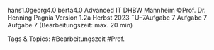 hans1.0georg4.0
berta4.0
Advanced IT DHBW Mannheim ©Prof. Dr. Henning Pagnia Version 1.2a Herbst 2023 ¨U–7Aufgabe 7
Aufgabe 7
Aufgabe 7 (Bearbeitungszeit: max. 20 min)

   Tags & Topics:
   #Bearbeitungszeit
   #Prof.